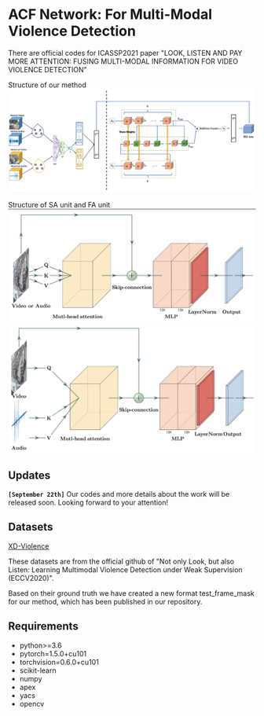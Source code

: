 # ACF Network: For Multi-Modal Violence Detection 
	
There are official codes for ICASSP2021 paper "LOOK, LISTEN AND PAY MORE ATTENTION: FUSING MULTI-MODAL INFORMATION FOR VIDEO VIOLENCE DETECTION"

Structure of our method
![Structure of our method](Overall-architecture.jpg)

Structure of SA unit and FA unit
![SA-unit](SA-unit.jpg)![FA-unit](FA-unit.jpg)

## Updates
**`[September 22th]`** 
Our codes and more details about the work will be released soon. Looking forward to your attention!

## Datasets
[XD-Violence](https://roc-ng.github.io/XD-Violence/)

These datasets are from the official github of "Not only Look, but also Listen: Learning Multimodal Violence Detection under Weak Supervision (ECCV2020)".

Based on their ground truth we have created a new format test_frame_mask for our method, which has been published in our repository.

## Requirements
- python>=3.6
- pytorch=1.5.0+cu101
- torchvision=0.6.0+cu101
- scikit-learn
- numpy
- apex
- yacs
- opencv
